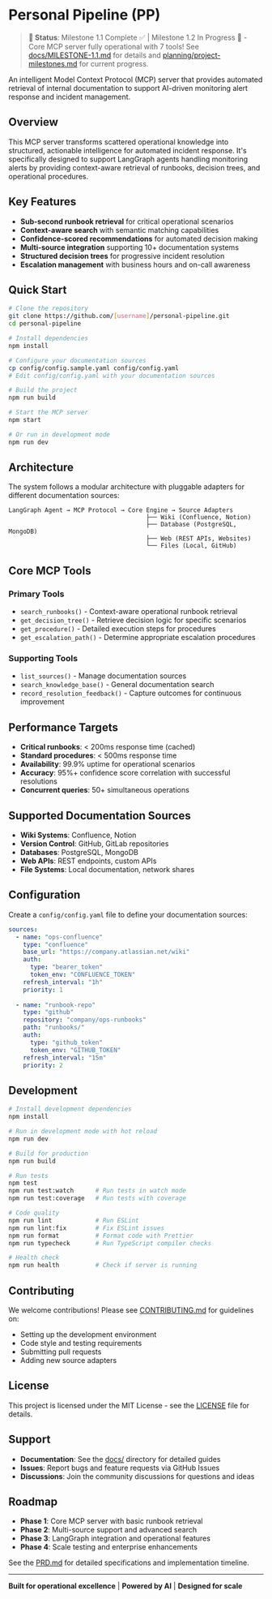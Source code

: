 # Personal Pipeline (PP)

> **🎉 Status**: Milestone 1.1 Complete ✅ | Milestone 1.2 In Progress 🔄 - Core MCP server fully operational with 7 tools! See [docs/MILESTONE-1.1.md](docs/MILESTONE-1.1.md) for details and [planning/project-milestones.md](planning/project-milestones.md) for current progress.

An intelligent Model Context Protocol (MCP) server that provides automated retrieval of internal documentation to support AI-driven monitoring alert response and incident management.

## Overview

This MCP server transforms scattered operational knowledge into structured, actionable intelligence for automated incident response. It's specifically designed to support LangGraph agents handling monitoring alerts by providing context-aware retrieval of runbooks, decision trees, and operational procedures.

## Key Features

- **Sub-second runbook retrieval** for critical operational scenarios
- **Context-aware search** with semantic matching capabilities
- **Confidence-scored recommendations** for automated decision making
- **Multi-source integration** supporting 10+ documentation systems
- **Structured decision trees** for progressive incident resolution
- **Escalation management** with business hours and on-call awareness

## Quick Start

```bash
# Clone the repository
git clone https://github.com/[username]/personal-pipeline.git
cd personal-pipeline

# Install dependencies
npm install

# Configure your documentation sources
cp config/config.sample.yaml config/config.yaml
# Edit config/config.yaml with your documentation sources

# Build the project
npm run build

# Start the MCP server
npm start

# Or run in development mode
npm run dev
```

## Architecture

The system follows a modular architecture with pluggable adapters for different documentation sources:

```
LangGraph Agent → MCP Protocol → Core Engine → Source Adapters
                                      ├── Wiki (Confluence, Notion)
                                      ├── Database (PostgreSQL, MongoDB)
                                      ├── Web (REST APIs, Websites)
                                      └── Files (Local, GitHub)
```

## Core MCP Tools

### Primary Tools
- `search_runbooks()` - Context-aware operational runbook retrieval
- `get_decision_tree()` - Retrieve decision logic for specific scenarios
- `get_procedure()` - Detailed execution steps for procedures
- `get_escalation_path()` - Determine appropriate escalation procedures

### Supporting Tools
- `list_sources()` - Manage documentation sources
- `search_knowledge_base()` - General documentation search
- `record_resolution_feedback()` - Capture outcomes for continuous improvement

## Performance Targets

- **Critical runbooks**: < 200ms response time (cached)
- **Standard procedures**: < 500ms response time
- **Availability**: 99.9% uptime for operational scenarios
- **Accuracy**: 95%+ confidence score correlation with successful resolutions
- **Concurrent queries**: 50+ simultaneous operations

## Supported Documentation Sources

- **Wiki Systems**: Confluence, Notion
- **Version Control**: GitHub, GitLab repositories
- **Databases**: PostgreSQL, MongoDB
- **Web APIs**: REST endpoints, custom APIs
- **File Systems**: Local documentation, network shares

## Configuration

Create a `config/config.yaml` file to define your documentation sources:

```yaml
sources:
  - name: "ops-confluence"
    type: "confluence"
    base_url: "https://company.atlassian.net/wiki"
    auth:
      type: "bearer_token"
      token_env: "CONFLUENCE_TOKEN"
    refresh_interval: "1h"
    priority: 1
    
  - name: "runbook-repo"
    type: "github"
    repository: "company/ops-runbooks"
    path: "runbooks/"
    auth:
      type: "github_token"
      token_env: "GITHUB_TOKEN"
    refresh_interval: "15m"
    priority: 2
```

## Development

```bash
# Install development dependencies
npm install

# Run in development mode with hot reload
npm run dev

# Build for production
npm run build

# Run tests
npm test
npm run test:watch      # Run tests in watch mode
npm run test:coverage   # Run tests with coverage

# Code quality
npm run lint            # Run ESLint
npm run lint:fix        # Fix ESLint issues
npm run format          # Format code with Prettier
npm run typecheck       # Run TypeScript compiler checks

# Health check
npm run health          # Check if server is running
```

## Contributing

We welcome contributions! Please see [CONTRIBUTING.md](CONTRIBUTING.md) for guidelines on:
- Setting up the development environment
- Code style and testing requirements
- Submitting pull requests
- Adding new source adapters

## License

This project is licensed under the MIT License - see the [LICENSE](LICENSE) file for details.

## Support

- **Documentation**: See the [docs/](docs/) directory for detailed guides
- **Issues**: Report bugs and feature requests via GitHub Issues
- **Discussions**: Join the community discussions for questions and ideas

## Roadmap

- **Phase 1**: Core MCP server with basic runbook retrieval
- **Phase 2**: Multi-source support and advanced search
- **Phase 3**: LangGraph integration and operational features
- **Phase 4**: Scale testing and enterprise enhancements

See the [PRD.md](PRD.md) for detailed specifications and implementation timeline.

---

**Built for operational excellence** | **Powered by AI** | **Designed for scale**